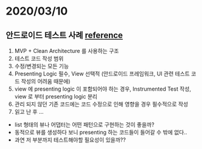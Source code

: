 # 2020/03/10

## 안드로이드 테스트 사례 [reference](https://blog.banksalad.com/tech/test-in-banksalad-android/)
1. MVP + Clean Architecture 를 사용하는 구조
2. 테스트 코드 작성 범위
  1. 수정/변경되는 모든 기능
  2. Presenting Logic 필수, View 선택적 (안드로이드 프레임워크, UI 관련 테스트 코드 작성의 어려움 때문에)
  3. view 에 presenting logic 이 포함되어야 하는 경우, Instrumented Test 작성, view 로 부터 presenting logic 분리
  4. 관리 되지 않던 기존 코드에는 코드 수정으로 인해 영향을 경우 필수적으로 작성
3. 읽고 난 후 ...
- list 형태의 뷰나 어댑터는 어떤 패턴으로 구현하는 것이 좋을까? 
- 동적으로 뷰를 생성하다 보니 presenting 하는 코드들이 들어갈 수 밖에 없다..
- 과연 저 부분까지 테스트해야할 필요성이 있을까?? 
